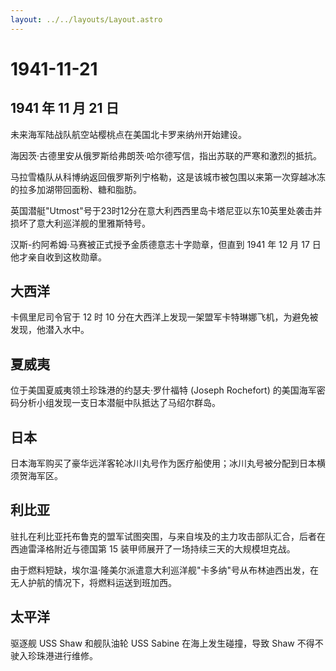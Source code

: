 ```yaml
---
layout: ../../layouts/Layout.astro
---
```


# 1941-11-21

## 1941 年 11 月 21 日

未来海军陆战队航空站樱桃点在美国北卡罗来纳州开始建设。

海因茨·古德里安从俄罗斯给弗朗茨·哈尔德写信，指出苏联的严寒和激烈的抵抗。

马拉雪橇队从科博纳返回俄罗斯列宁格勒，这是该城市被包围以来第一次穿越冰冻的拉多加湖带回面粉、糖和脂肪。

英国潜艇"Utmost"号于23时12分在意大利西西里岛卡塔尼亚以东10英里处袭击并损坏了意大利巡洋舰的里雅斯特号。

汉斯-约阿希姆·马赛被正式授予金质德意志十字勋章，但直到 1941 年 12 月 17
日他才亲自收到这枚勋章。

## 大西洋

卡佩里尼司令官于 12 时 10
分在大西洋上发现一架盟军卡特琳娜飞机，为避免被发现，他潜入水中。

## 夏威夷

位于美国夏威夷领土珍珠港的约瑟夫·罗什福特 (Joseph Rochefort)
的美国海军密码分析小组发现一支日本潜艇中队抵达了马绍尔群岛。

## 日本

日本海军购买了豪华远洋客轮冰川丸号作为医疗船使用；冰川丸号被分配到日本横须贺海军区。

## 利比亚

驻扎在利比亚托布鲁克的盟军试图突围，与来自埃及的主力攻击部队汇合，后者在西迪雷泽格附近与德国第
15 装甲师展开了一场持续三天的大规模坦克战。

由于燃料短缺，埃尔温·隆美尔派遣意大利巡洋舰"卡多纳"号从布林迪西出发，在无人护航的情况下，将燃料运送到班加西。

## 太平洋

驱逐舰 USS Shaw 和舰队油轮 USS Sabine 在海上发生碰撞，导致 Shaw
不得不驶入珍珠港进行维修。